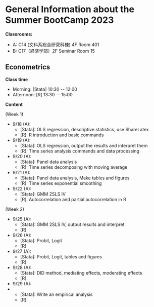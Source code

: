 # General Information about the Summer BootCamp 2023

**Classrooms:**
* A: C14 (文科系総合研究科棟) 4F Room 401
* B: C17（経済学部）2F Seminar Room 15

## Econometrics

**Class time**

* Morning: [Stata] 10:30 -- 12:00
* Afternoon: [R] 13:30 -- 15:00

**Content**

(Week 1)

* 9/18 (A):
  - [Stata]: OLS regression, descriptive statistics, use ShareLatex
  - [R]: R introduction and basic commands
* 9/19 (A):
  - [Stata]: OLS regression, output the results and interpret them
  - [R]: Time series analysis commands and data processing
* 9/20 (A):
  - [Stata]: Panel data analysis
  - [R]: Time series decomposing with moving average
* 9/21 (A):
  - [Stata]: Panel data analysis, Make tables and figures
  - [R]: Time series exponential smoothing
* 9/22 (A):
  - [Stata]: GMM 2SLS IV
  - [R]: Autocorrelation and partial autocorrelation in R

(Week 2)

* 9/25 (A):
  - [Stata]: GMM 2SLS IV, output results and interpret
  - [R]: 
* 9/26 (A):
  - [Stata]: Probit, Logit
  - [R]:
* 9/27 (A):
  - [Stata]: Probit, Logit, tables and figures
  - [R]: 
* 9/28 (A):
  - [Stata]: DID method, mediating effects, moderating effects
  - [R]:
* 9/29 (A):
* - [Stata]: Write an empirical analysis
  - [R]:
